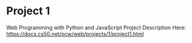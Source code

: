 # Project 1

Web Programming with Python and JavaScript
Project Description Here:
https://docs.cs50.net/ocw/web/projects/1/project1.html

